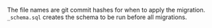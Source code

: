 The file names are git commit hashes for when to apply the migration. `_schema.sql` creates the schema to be run before all migrations.

